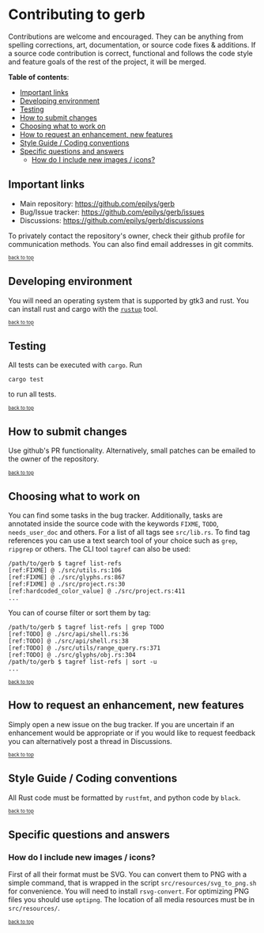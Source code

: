 # Contributing to gerb

Contributions are welcome and encouraged.
They can be anything from spelling corrections, art, documentation, or source code fixes & additions.
If a source code contribution is correct, functional and follows the code style and feature goals of the rest of the project, it will be merged.

**Table of contents**:

- [Important links](#important-links)
- [Developing environment](#developing-environment)
- [Testing](#testing)
- [How to submit changes](#how-to-submit-changes)
- [Choosing what to work on](#choosing-what-to-work-on)
- [How to request an enhancement, new features](#how-to-request-an-enhancement-new-features)
- [Style Guide / Coding conventions](#style-guide--coding-conventions)
- [Specific questions and answers](#specific-questions-and-answers)
  - [How do I include new images / icons?](#how-do-i-include-new-images--icons)

## Important links

- Main repository: <https://github.com/epilys/gerb>
- Bug/Issue tracker: <https://github.com/epilys/gerb/issues>
- Discussions: <https://github.com/epilys/gerb/discussions>

To privately contact the repository's owner, check their github profile for communication methods.
You can also find email addresses in git commits.

<sup><sub><a href="#contributing-to-gerb">back to top</a></sub></sup>

## Developing environment

You will need an operating system that is supported by gtk3 and rust.
You can install rust and cargo with the [`rustup`](https://rustup.rs) tool.

<sup><sub><a href="#contributing-to-gerb">back to top</a></sub></sup>

## Testing

All tests can be executed with `cargo`.
Run

```shell
cargo test
```

to run all tests.

<sup><sub><a href="#contributing-to-gerb">back to top</a></sub></sup>

## How to submit changes

Use github's PR functionality.
Alternatively, small patches can be emailed to the owner of the repository.

<sup><sub><a href="#contributing-to-gerb">back to top</a></sub></sup>

## Choosing what to work on

You can find some tasks in the bug tracker.
Additionally, tasks are annotated inside the source code with the keywords `FIXME`, `TODO`, `needs_user_doc` and others. For a list of all tags see `src/lib.rs`.
To find tag references you can use a text search tool of your choice such as `grep`, `ripgrep` or others.
The CLI tool `tagref` can also be used:

```shell
/path/to/gerb $ tagref list-refs
[ref:FIXME] @ ./src/utils.rs:106
[ref:FIXME] @ ./src/glyphs.rs:867
[ref:FIXME] @ ./src/project.rs:30
[ref:hardcoded_color_value] @ ./src/project.rs:411
...
```

You can of course filter or sort them by tag:

```shell
/path/to/gerb $ tagref list-refs | grep TODO
[ref:TODO] @ ./src/api/shell.rs:36
[ref:TODO] @ ./src/api/shell.rs:38
[ref:TODO] @ ./src/utils/range_query.rs:371
[ref:TODO] @ ./src/glyphs/obj.rs:304
/path/to/gerb $ tagref list-refs | sort -u
...
```

<sup><sub><a href="#contributing-to-gerb">back to top</a></sub></sup>

## How to request an enhancement, new features

Simply open a new issue on the bug tracker.
If you are uncertain if an enhancement would be appropriate or if you would like to request feedback you can alternatively post a thread in Discussions.

<sup><sub><a href="#contributing-to-gerb">back to top</a></sub></sup>

## Style Guide / Coding conventions

All Rust code must be formatted by `rustfmt`, and python code by `black`.

<sup><sub><a href="#contributing-to-gerb">back to top</a></sub></sup>

## Specific questions and answers

### How do I include new images / icons?

First of all their format must be SVG.
You can convert them to PNG with a simple command, that is wrapped in the script `src/resources/svg_to_png.sh` for convenience.
You will need to install `rsvg-convert`.
For optimizing PNG files you should use `optipng`.
The location of all media resources must be in `src/resources/`.

<sup><sub><a href="#contributing-to-gerb">back to top</a></sub></sup>
